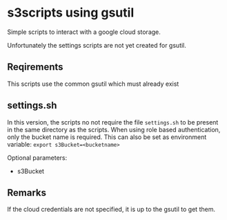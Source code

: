 # s3scripts using gsutil 
Simple scripts to interact with a google cloud storage.

Unfortunately the settings scripts are not yet created for gsutil.

## Reqirements
This scripts use the common gsutil which must already exist

## settings.sh
In this version, the scripts no not require the file `settings.sh` to be present in the same directory as the scripts.
When using role based authentication, only the bucket name is required. This can also be set as environment variable: `export s3Bucket=<bucketname>`

Optional parameters:
+ s3Bucket

## Remarks
If the cloud credentials are not specified, it is up to the gsutil to get them. 

